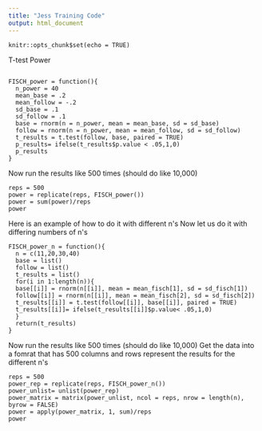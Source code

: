 ```yaml
---
title: "Jess Training Code"
output: html_document
---
```


```{r setup, include=FALSE}
knitr::opts_chunk$set(echo = TRUE)
```
T-test Power
```{r}

FISCH_power = function(){
  n_power = 40
  mean_base = .2
  mean_follow = -.2
  sd_base = .1
  sd_follow = .1
  base = rnorm(n = n_power, mean = mean_base, sd = sd_base)
  follow = rnorm(n = n_power, mean = mean_follow, sd = sd_follow)
  t_results = t.test(follow, base, paired = TRUE)
  p_results= ifelse(t_results$p.value < .05,1,0)
  p_results
}
```
Now run the results like 500 times (should do like 10,000)
```{r}
reps = 500
power = replicate(reps, FISCH_power())
power = sum(power)/reps
power
```
Here is an example of how to do it with different n's
Now let us do it with differing numbers of n's
```{r}
FISCH_power_n = function(){
  n = c(11,20,30,40)
  base = list()
  follow = list()
  t_results = list()
  for(i in 1:length(n)){
  base[[i]] = rnorm(n[[i]], mean = mean_fisch[1], sd = sd_fisch[1])
  follow[[i]] = rnorm(n[[i]], mean = mean_fisch[2], sd = sd_fisch[2])
  t_results[[i]] = t.test(follow[[i]], base[[i]], paired = TRUE)
  t_results[[i]]= ifelse(t_results[[i]]$p.value< .05,1,0)
  }
  return(t_results)
}
```
Now run the results like 500 times (should do like 10,000) Get the data into a fomrat that has 500 columns and rows represent the results for the different n's
```{r}
reps = 500
power_rep = replicate(reps, FISCH_power_n())
power_unlist= unlist(power_rep)
power_matrix = matrix(power_unlist, ncol = reps, nrow = length(n), byrow = FALSE)
power = apply(power_matrix, 1, sum)/reps
power
```




